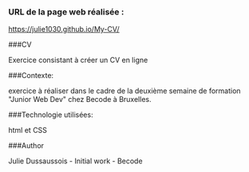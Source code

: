 ### URL de la page web réalisée :

https://julie1030.github.io/My-CV/

###CV

Exercice consistant à créer un CV en ligne

###Contexte:

exercice à réaliser dans le cadre de la deuxième semaine de formation "Junior Web Dev" chez Becode à Bruxelles.

###Technologie utilisées:

html et CSS

###Author

Julie Dussaussois - Initial work - Becode
